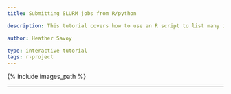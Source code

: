 ```yaml
---
title: Submitting SLURM jobs from R/python

description: This tutorial covers how to use an R script to list many input files and submit a SLURM job script to apply another R script to the input files.

author: Heather Savoy

type: interactive tutorial
tags: r-project
---
```


{% include images_path %}



---